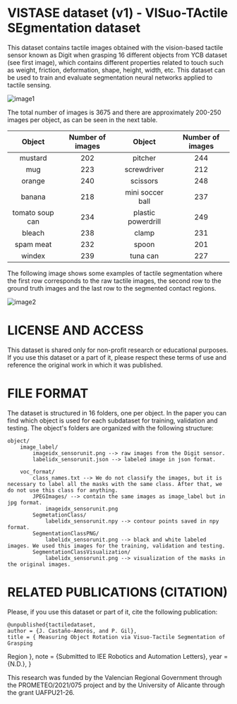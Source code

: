 # VISTASE dataset (v1) - VISuo-TActile SEgmentation dataset

This dataset contains tactile images obtained with the vision-based tactile sensor known as Digit when grasping 16 different objects from YCB dataset (see first image), which contains different properties related to touch such as weight, friction, deformation, shape, height, width, etc. This dataset can be used to train and evaluate segmentation neural networks applied to tactile sensing. 

![image1](https://github.com/AUROVA-LAB/aurova_grasping/tree/main/Tactile_sensing/Digit_sensor/Tactile_segmentation/figures/tactile_segmentation_dataset.png?raw=true)



The total number of images is 3675 and there are approximately 200-250 images per object, as can be seen in the next table.

| Object  | Number of images | Object | Number of images
| :-------------: |:-------------:| :-------------: |:-------------:|
| mustard      |     202 | pitcher | 244
| mug      | 223   | screwdriver | 212
| orange      | 240     | scissors | 248
| banana |      218    | mini soccer ball | 237
tomato soup can | 234 | plastic powerdrill | 249
bleach | 238   | clamp | 231
spam meat | 232 | spoon | 201
windex | 239 | tuna can | 227


The following image shows some examples of tactile segmentation where the first row corresponds to the raw tactile images, the second row to the ground truth images and the last row to the segmented contact regions. 

![image2](https://github.com/AUROVA-LAB/aurova_grasping/tree/main/Tactile_sensing/Digit_sensor/Tactile_segmentation/figures/segmentation_examples.png?raw=true)


# LICENSE AND ACCESS
This dataset is shared only for non-profit research or educational purposes. If you use this dataset or a part of it, please respect these terms of use and reference the original work in which it was published.

# FILE FORMAT
The dataset is structured in 16 folders, one per object. In the paper you can find which object is used for each subdataset for training, validation and testing. The object's folders are organized with the following structure:

    object/
        image_label/
            imageidx_sensorunit.png --> raw images from the Digit sensor.
            labelidx_sensorunit.json --> labeled image in json format.
        
        voc_format/
            class_names.txt --> We do not classify the images, but it is necessary to label all the masks with the same class. After that, we do not use this class for anything.
            JPEGImages/ --> contain the same images as image_label but in jpg format.
                imageidx_sensorunit.png
            SegmetationClass/ 
                labelidx_sensorunit.npy --> contour points saved in npy format.
            SegmentationClassPNG/
                labelidx_sensorunit.png --> black and white labeled images. We used this images for the training, validation and testing.
            SegmentationClassVisualization/
                labelidx_sensorunit.png --> visualization of the masks in the original images.
                

# RELATED PUBLICATIONS (CITATION)
Please, if you use this dataset or part of it, cite the following publication:


    @unpublished{tactiledataset,
    author = {J. Castaño-Amorós, and P. Gil},
    title = { Measuring Object Rotation via Visuo-Tactile Segmentation of Grasping
Region },
    note = {Submitted to IEE Robotics and Automation Letters},
    year = {N.D.},
}
  
This research was funded by the Valencian Regional Government through the PROMETEO/2021/075 project and by the University of Alicante through the grant UAFPU21-26.